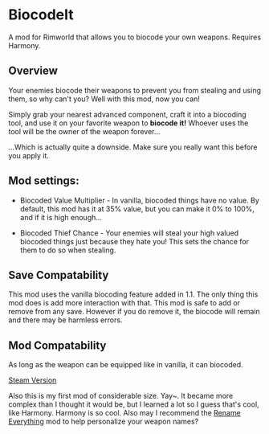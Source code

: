# BiocodeIt
A mod for Rimworld that allows you to biocode your own weapons. Requires Harmony.
## Overview
Your enemies biocode their weapons to prevent you from stealing and using them, so why can't you? Well with this mod, now you can!

Simply grab your nearest advanced component, craft it into a biocoding tool, and use it on your favorite weapon to **biocode it!** Whoever uses the tool will be the owner of the weapon forever...

...Which is actually quite a downside. Make sure you really want this before you apply it.

## Mod settings:
* Biocoded Value Multiplier - In vanilla, biocoded things have no value. By default, this mod has it at 35% value, but you can make it 0% to 100%, and if it is high enough...

* Biocoded Thief Chance - Your enemies will steal your high valued biocoded things just because they hate you! This sets the chance for them to do so when stealing.

## Save Compatability
This mod uses the vanilla biocoding feature added in 1.1. The only thing this mod does is add more interaction with that. This mod is safe to add or remove from any save. However if you do remove it, the biocode will remain and there may be harmless errors.

## Mod Compatability
As long as the weapon can be equipped like in vanilla, it can biocoded.


[Steam Version](https://steamcommunity.com/sharedfiles/filedetails/?id=2789197256)

Also this is my first mod of considerable size. Yay~. It became more complex than I thought it would be, but I learned a lot so I guess that's cool, like Harmony. Harmony is so cool. Also may I recommend the [Rename Everything](https://steamcommunity.com/sharedfiles/filedetails/?id=2561691857) mod to help personalize your weapon names?
